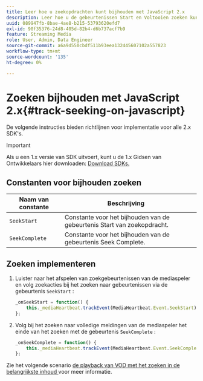```yaml
---
title: Leer hoe u zoekopdrachten kunt bijhouden met JavaScript 2.x
description: Leer hoe u de gebeurtenissen Start en Voltooien zoeken kunt bijhouden met Media SDK in browser-apps (JS 2.x).
uuid: 089947fb-8bae-4ae8-b215-53793620efd7
exl-id: 90f35376-24d8-405d-82b4-d6b737acf7b9
feature: Streaming Media
role: User, Admin, Data Engineer
source-git-commit: a6a9d550cbdf511b93eea132445607102a557823
workflow-type: tm+mt
source-wordcount: '135'
ht-degree: 0%

---
```


# Zoeken bijhouden met JavaScript 2.x{#track-seeking-on-javascript}

De volgende instructies bieden richtlijnen voor implementatie voor alle 2.x SDK&#39;s.

>[!IMPORTANT]
>
>Als u een 1.x versie van SDK uitvoert, kunt u de 1.x Gidsen van Ontwikkelaars hier downloaden: [ Download SDKs.](/help/getting-started/download-sdks.md)

## Constanten voor bijhouden zoeken

| Naam van constante | Beschrijving     |
|---|---|
| `SeekStart` | Constante voor het bijhouden van de gebeurtenis Start van zoekopdracht. |
| `SeekComplete` | Constante voor het bijhouden van de gebeurtenis Seek Complete. |

## Zoeken implementeren

1. Luister naar het afspelen van zoekgebeurtenissen van de mediaspeler en volg zoekacties bij het zoeken naar gebeurtenissen via de gebeurtenis `SeekStart` :

   ```js
   _onSeekStart = function() {
       this._mediaHeartbeat.trackEvent(MediaHeartbeat.Event.SeekStart);
   };
   ```

1. Volg bij het zoeken naar volledige meldingen van de mediaspeler het einde van het zoeken met de gebeurtenis `SeekComplete` :

   ```js
   _onSeekComplete = function() {
       this._mediaHeartbeat.trackEvent(MediaHeartbeat.Event.SeekComplete);
   };
   ```

Zie het volgende scenario [ de playback van VOD met het zoeken in de belangrijkste inhoud ](/help/use-cases/tracking-scenarios/vod-seeking.md) voor meer informatie.
